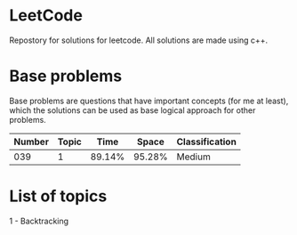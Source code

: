 # LeetCode

Repostory for solutions for leetcode. All solutions are made using c++.

# Base problems

Base problems are questions that have important concepts (for me at least), which the solutions can be used as base logical approach for other problems. 


|Number| Topic | Time | Space|Classification|
|------|-------|------|------|--------------|
|039   | 1     |89.14%|95.28%| Medium       |


# List of topics 

1 - Backtracking 

